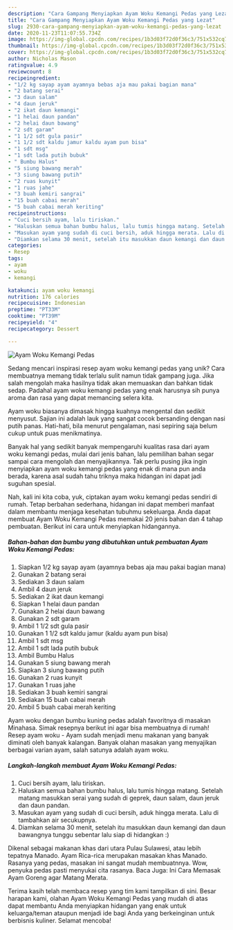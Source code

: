 ```yaml
---
description: "Cara Gampang Menyiapkan Ayam Woku Kemangi Pedas yang Lezat"
title: "Cara Gampang Menyiapkan Ayam Woku Kemangi Pedas yang Lezat"
slug: 2930-cara-gampang-menyiapkan-ayam-woku-kemangi-pedas-yang-lezat
date: 2020-11-23T11:07:55.734Z
image: https://img-global.cpcdn.com/recipes/1b3d03f72d0f36c3/751x532cq70/ayam-woku-kemangi-pedas-foto-resep-utama.jpg
thumbnail: https://img-global.cpcdn.com/recipes/1b3d03f72d0f36c3/751x532cq70/ayam-woku-kemangi-pedas-foto-resep-utama.jpg
cover: https://img-global.cpcdn.com/recipes/1b3d03f72d0f36c3/751x532cq70/ayam-woku-kemangi-pedas-foto-resep-utama.jpg
author: Nicholas Mason
ratingvalue: 4.9
reviewcount: 8
recipeingredient:
- "1/2 kg sayap ayam ayamnya bebas aja mau pakai bagian mana"
- "2 batang serai"
- "3 daun salam"
- "4 daun jeruk"
- "2 ikat daun kemangi"
- "1 helai daun pandan"
- "2 helai daun bawang"
- "2 sdt garam"
- "1 1/2 sdt gula pasir"
- "1 1/2 sdt kaldu jamur kaldu ayam pun bisa"
- "1 sdt msg"
- "1 sdt lada putih bubuk"
- " Bumbu Halus"
- "5 siung bawang merah"
- "3 siung bawang putih"
- "2 ruas kunyit"
- "1 ruas jahe"
- "3 buah kemiri sangrai"
- "15 buah cabai merah"
- "5 buah cabai merah keriting"
recipeinstructions:
- "Cuci bersih ayam, lalu tiriskan."
- "Haluskan semua bahan bumbu halus, lalu tumis hingga matang. Setelah matang masukkan serai yang sudah di geprek, daun salam, daun jeruk dan daun pandan."
- "Masukan ayam yang sudah di cuci bersih, aduk hingga merata. Lalu di tambahkan air secukupnya."
- "Diamkan selama 30 menit, setelah itu masukkan daun kemangi dan daun bawangnya tunggu sebentar lalu siap di hidangkan :)"
categories:
- Resep
tags:
- ayam
- woku
- kemangi

katakunci: ayam woku kemangi 
nutrition: 176 calories
recipecuisine: Indonesian
preptime: "PT33M"
cooktime: "PT39M"
recipeyield: "4"
recipecategory: Dessert

---
```



![Ayam Woku Kemangi Pedas](https://img-global.cpcdn.com/recipes/1b3d03f72d0f36c3/751x532cq70/ayam-woku-kemangi-pedas-foto-resep-utama.jpg)

Sedang mencari inspirasi resep ayam woku kemangi pedas yang unik? Cara membuatnya memang tidak terlalu sulit namun tidak gampang juga. Jika salah mengolah maka hasilnya tidak akan memuaskan dan bahkan tidak sedap. Padahal ayam woku kemangi pedas yang enak harusnya sih punya aroma dan rasa yang dapat memancing selera kita.

Ayam woku biasanya dimasak hingga kuahnya mengental dan sedikit menyusut. Sajian ini adalah lauk yang sangat cocok bersanding dengan nasi putih panas. Hati-hati, bila menurut pengalaman, nasi sepiring saja belum cukup untuk puas menikmatinya.

Banyak hal yang sedikit banyak mempengaruhi kualitas rasa dari ayam woku kemangi pedas, mulai dari jenis bahan, lalu pemilihan bahan segar sampai cara mengolah dan menyajikannya. Tak perlu pusing jika ingin menyiapkan ayam woku kemangi pedas yang enak di mana pun anda berada, karena asal sudah tahu triknya maka hidangan ini dapat jadi suguhan spesial.


Nah, kali ini kita coba, yuk, ciptakan ayam woku kemangi pedas sendiri di rumah. Tetap berbahan sederhana, hidangan ini dapat memberi manfaat dalam membantu menjaga kesehatan tubuhmu sekeluarga. Anda dapat membuat Ayam Woku Kemangi Pedas memakai 20 jenis bahan dan 4 tahap pembuatan. Berikut ini cara untuk menyiapkan hidangannya.

<!--inarticleads1-->

##### Bahan-bahan dan bumbu yang dibutuhkan untuk pembuatan Ayam Woku Kemangi Pedas:

1. Siapkan 1/2 kg sayap ayam (ayamnya bebas aja mau pakai bagian mana)
1. Gunakan 2 batang serai
1. Sediakan 3 daun salam
1. Ambil 4 daun jeruk
1. Sediakan 2 ikat daun kemangi
1. Siapkan 1 helai daun pandan
1. Gunakan 2 helai daun bawang
1. Gunakan 2 sdt garam
1. Ambil 1 1/2 sdt gula pasir
1. Gunakan 1 1/2 sdt kaldu jamur (kaldu ayam pun bisa)
1. Ambil 1 sdt msg
1. Ambil 1 sdt lada putih bubuk
1. Ambil  Bumbu Halus
1. Gunakan 5 siung bawang merah
1. Siapkan 3 siung bawang putih
1. Gunakan 2 ruas kunyit
1. Gunakan 1 ruas jahe
1. Sediakan 3 buah kemiri sangrai
1. Sediakan 15 buah cabai merah
1. Ambil 5 buah cabai merah keriting


Ayam woku dengan bumbu kuning pedas adalah favoritnya di masakan Minahasa. Simak resepnya berikut ini agar bisa membuatnya di rumah! Resep ayam woku - Ayam sudah menjadi menu makanan yang banyak diminati oleh banyak kalangan. Banyak olahan masakan yang menyajikan berbagai varian ayam, salah satunya adalah ayam woku. 

<!--inarticleads2-->

##### Langkah-langkah membuat Ayam Woku Kemangi Pedas:

1. Cuci bersih ayam, lalu tiriskan.
1. Haluskan semua bahan bumbu halus, lalu tumis hingga matang. Setelah matang masukkan serai yang sudah di geprek, daun salam, daun jeruk dan daun pandan.
1. Masukan ayam yang sudah di cuci bersih, aduk hingga merata. Lalu di tambahkan air secukupnya.
1. Diamkan selama 30 menit, setelah itu masukkan daun kemangi dan daun bawangnya tunggu sebentar lalu siap di hidangkan :)


Dikenal sebagai makanan khas dari utara Pulau Sulawesi, atau lebih tepatnya Manado. Ayam Rica-rica merupakan masakan khas Manado. Rasanya yang pedas, masakan ini sangat mudah membuatnnya. Wow, penyuka pedas pasti menyukai cita rasanya. Baca Juga: Ini Cara Memasak Ayam Goreng agar Matang Merata. 

Terima kasih telah membaca resep yang tim kami tampilkan di sini. Besar harapan kami, olahan Ayam Woku Kemangi Pedas yang mudah di atas dapat membantu Anda menyiapkan hidangan yang enak untuk keluarga/teman ataupun menjadi ide bagi Anda yang berkeinginan untuk berbisnis kuliner. Selamat mencoba!
